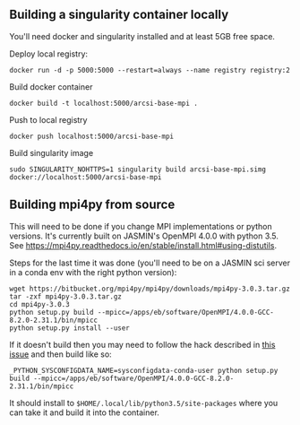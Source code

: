 ## Building a singularity container locally
You'll need docker and singularity installed and at least 5GB free space.

Deploy local registry:

    docker run -d -p 5000:5000 --restart=always --name registry registry:2

Build docker container

    docker build -t localhost:5000/arcsi-base-mpi .

Push to local registry

    docker push localhost:5000/arcsi-base-mpi

Build singularity image

    sudo SINGULARITY_NOHTTPS=1 singularity build arcsi-base-mpi.simg docker://localhost:5000/arcsi-base-mpi


## Building mpi4py from source
This will need to be done if you change MPI implementations or python versions. It's currently built on JASMIN's OpenMPI 4.0.0 with python 3.5. See https://mpi4py.readthedocs.io/en/stable/install.html#using-distutils.

Steps for the last time it was done (you'll need to be on a JASMIN sci server in a conda env with the right python version):

    wget https://bitbucket.org/mpi4py/mpi4py/downloads/mpi4py-3.0.3.tar.gz
    tar -zxf mpi4py-3.0.3.tar.gz
    cd mpi4py-3.0.3
    python setup.py build --mpicc=/apps/eb/software/OpenMPI/4.0.0-GCC-8.2.0-2.31.1/bin/mpicc
    python setup.py install --user

If it doesn't build then you may need to follow the hack described in [this issue](https://bitbucket.org/mpi4py/mpi4py/issues/143/build-failure-with-python-installed-from) and then build like so:

    _PYTHON_SYSCONFIGDATA_NAME=sysconfigdata-conda-user python setup.py build --mpicc=/apps/eb/software/OpenMPI/4.0.0-GCC-8.2.0-2.31.1/bin/mpicc

It should install to `$HOME/.local/lib/python3.5/site-packages` where you can take it and build it into the container.